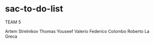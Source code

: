# sac-to-do-list

TEAM 5

Artem Strelnikov
Thomas Youseef
Valerio Federico Colombo
Roberto La Greca
